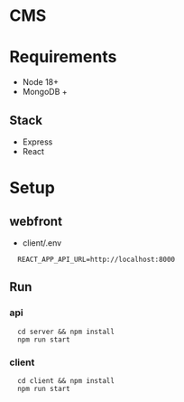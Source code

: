 # CMS
 # Requirements
 - Node 18+
 - MongoDB +

## Stack
- Express
- React

# Setup
  ## webfront
  - client/.env
  ```
    REACT_APP_API_URL=http://localhost:8000
  ```
## Run
 ### api
  ```
    cd server && npm install
    npm run start
  ```
  ### client
  ```
    cd client && npm install
    npm run start
  ```